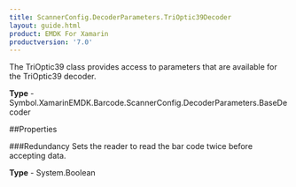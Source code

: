 ```yaml
---
title: ScannerConfig.DecoderParameters.TriOptic39Decoder
layout: guide.html 
product: EMDK For Xamarin 
productversion: '7.0' 
---
```

The TriOptic39 class provides access to parameters that are available for the TriOptic39 decoder.

**Type** - Symbol.XamarinEMDK.Barcode.ScannerConfig.DecoderParameters.BaseDecoder

##Properties

###Redundancy
Sets the reader to read the bar code twice before accepting data.

**Type** - System.Boolean


